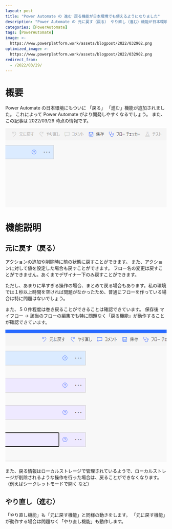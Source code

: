 ```yaml
---
layout: post
title: "Power Automate の 進む 戻る機能が日本環境でも使えるようになりました"
description: "Power Automate の 元に戻す（戻る） やり直し（進む）機能が日本環境でも使えるようになりました"
categories: [PowerAutomate]
tags: [PowerAutomate]
image: >-
  https://www.powerplatform.work/assets/blogpost/2022/032902.png
optimized_image: >-
  https://www.powerplatform.work/assets/blogpost/2022/032902.png
redirect_from:
  - /2022/03/29/
---
```


#  概要

Power Automate の日本環境にもついに 「戻る」 「進む」機能が追加されました。
これによって Power Automate がより開発しやすくなるでしょう。
また、この記事は 2022/03/29 時点の情報です。

<img src="/assets/blogpost/2022/032901.png"/><br/>

# 機能説明

## 元に戻す（戻る）

アクションの追加や削除時に前の状態に戻すことができます。
また、アクションに対して値を設定した場合も戻すことができます。
フロー名の変更は戻すことができません。あくまでデザイナー下のみ戻すことができます。


ただし、あまりに早すぎる操作の場合、まとめて戻る場合もあります。私の環境では１秒以上時間を空ければ問題がなかったため、普通にフローを作っている場合は特に問題はないでしょう。

また、５０件程度は巻き戻ることができることは確認できています。
保存後 マイフロー → 該当のフローの編集でも特に問題なく「戻る機能」が動作することが確認できています。

<img src="/assets/blogpost/2022/032902.png"/><br/>

また、戻る情報はローカルストレージで管理されているようで、ローカルストレージが削除されるような操作を行った場合は、戻ることができなくなります。（例えばシークレットモードで開く など）


## やり直し（進む）

「やり直し機能」も「元に戻す機能」と同様の動きをします。
「元に戻す機能」が動作する場合は問題なく「やり直し機能」も動作します。


